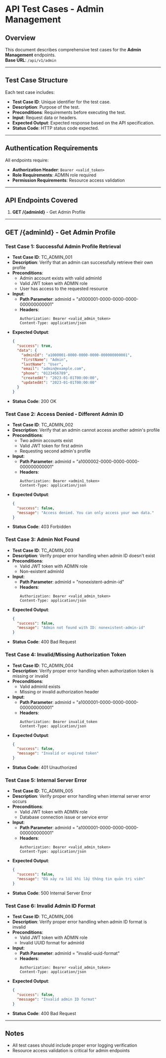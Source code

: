 # API Test Cases - Admin Management

## Overview
This document describes comprehensive test cases for the **Admin Management** endpoints.  
**Base URL**: `/api/v1/admin`

---

## Test Case Structure
Each test case includes:
- **Test Case ID**: Unique identifier for the test case.
- **Description**: Purpose of the test.
- **Preconditions**: Requirements before executing the test.
- **Input**: Request data or headers.
- **Expected Output**: Expected response based on the API specification.
- **Status Code**: HTTP status code expected.

---

## Authentication Requirements
All endpoints require:
- **Authorization Header**: `Bearer <valid_token>`
- **Role Requirements**: ADMIN role required
- **Permission Requirements**: Resource access validation

---

## API Endpoints Covered
1. **GET /{adminId}** - Get Admin Profile

---

## GET /{adminId} - Get Admin Profile

### Test Case 1: Successful Admin Profile Retrieval
- **Test Case ID**: TC_ADMIN_001
- **Description**: Verify that an admin can successfully retrieve their own profile
- **Preconditions**:
  - Admin account exists with valid adminId
  - Valid JWT token with ADMIN role
  - User has access to the requested resource
- **Input**:
  - **Path Parameter**: adminId = "a1000001-0000-0000-0000-000000000001"
  - **Headers**: 
    ```
    Authorization: Bearer <valid_admin_token>
    Content-Type: application/json
    ```
- **Expected Output**:
  ```json
  {
    "success": true,
    "data": {
      "adminId": "a1000001-0000-0000-0000-000000000001",
      "firstName": "Admin",
      "lastName": "User",
      "email": "admin@example.com",
      "phone": "0123456789",
      "createdAt": "2023-01-01T00:00:00",
      "updatedAt": "2023-01-01T00:00:00"
    }
  }
  ```
- **Status Code**: 200 OK

### Test Case 2: Access Denied - Different Admin ID
- **Test Case ID**: TC_ADMIN_002
- **Description**: Verify that an admin cannot access another admin's profile
- **Preconditions**:
  - Two admin accounts exist
  - Valid JWT token for first admin
  - Requesting second admin's profile
- **Input**:
  - **Path Parameter**: adminId = "a1000002-0000-0000-0000-000000000001"
  - **Headers**: 
    ```
    Authorization: Bearer <admin1_token>
    Content-Type: application/json
    ```
- **Expected Output**:
  ```json
  {
    "success": false,
    "message": "Access denied. You can only access your own data."
  }
  ```
- **Status Code**: 403 Forbidden

### Test Case 3: Admin Not Found
- **Test Case ID**: TC_ADMIN_003
- **Description**: Verify proper error handling when admin ID doesn't exist
- **Preconditions**:
  - Valid JWT token with ADMIN role
  - Non-existent adminId
- **Input**:
  - **Path Parameter**: adminId = "nonexistent-admin-id"
  - **Headers**: 
    ```
    Authorization: Bearer <valid_admin_token>
    Content-Type: application/json
    ```
- **Expected Output**:
  ```json
  {
    "success": false,
    "message": "Admin not found with ID: nonexistent-admin-id"
  }
  ```
- **Status Code**: 400 Bad Request

### Test Case 4: Invalid/Missing Authorization Token
- **Test Case ID**: TC_ADMIN_004
- **Description**: Verify proper error handling when authorization token is missing or invalid
- **Preconditions**:
  - Valid adminId exists
  - Missing or invalid authorization header
- **Input**:
  - **Path Parameter**: adminId = "a1000001-0000-0000-0000-000000000001"
  - **Headers**: 
    ```
    Authorization: Bearer invalid_token
    Content-Type: application/json
    ```
- **Expected Output**:
  ```json
  {
    "success": false,
    "message": "Invalid or expired token"
  }
  ```
- **Status Code**: 401 Unauthorized

### Test Case 5: Internal Server Error
- **Test Case ID**: TC_ADMIN_005
- **Description**: Verify proper error handling when internal server error occurs
- **Preconditions**:
  - Valid JWT token with ADMIN role
  - Database connection issue or service error
- **Input**:
  - **Path Parameter**: adminId = "a1000001-0000-0000-0000-000000000001"
  - **Headers**: 
    ```
    Authorization: Bearer <valid_admin_token>
    Content-Type: application/json
    ```
- **Expected Output**:
  ```json
  {
    "success": false,
    "message": "Đã xảy ra lỗi khi lấy thông tin quản trị viên"
  }
  ```
- **Status Code**: 500 Internal Server Error

### Test Case 6: Invalid Admin ID Format
- **Test Case ID**: TC_ADMIN_006
- **Description**: Verify proper error handling when admin ID format is invalid
- **Preconditions**:
  - Valid JWT token with ADMIN role
  - Invalid UUID format for adminId
- **Input**:
  - **Path Parameter**: adminId = "invalid-uuid-format"
  - **Headers**: 
    ```
    Authorization: Bearer <valid_admin_token>
    Content-Type: application/json
    ```
- **Expected Output**:
  ```json
  {
    "success": false,
    "message": "Invalid admin ID format"
  }
  ```
- **Status Code**: 400 Bad Request

---

## Notes
- All test cases should include proper error logging verification
- Resource access validation is critical for admin endpoints
